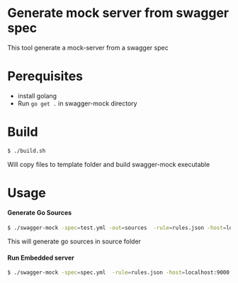 # Generate mock server from swagger spec

This tool generate a mock-server from a swagger spec

# Perequisites
 - install golang
 - Run `go get .` in swagger-mock directory

# Build
```sh
$ ./build.sh
```
Will copy files to template folder and build swagger-mock executable

# Usage

#### Generate Go Sources

```sh
$ ./swagger-mock -spec=test.yml -out=sources  -rule=rules.json -host=localhost:9000
```

This will generate go sources in source folder

#### Run Embedded server 
```sh
$ ./swagger-mock -spec=spec.yml  -rule=rules.json -host=localhost:9000 -embedded=true
```



